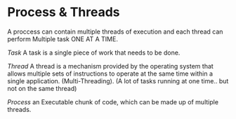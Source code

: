 # Process & Threads

A proccess can contain multiple threads of execution and each thread can perform Multiple task ONE AT A TIME. 

*Task* A task is a single piece of work that needs to be done.

*Thread* A thread is a mechanism provided by the operating system that allows multiple sets of instructions to operate at the same time within a single application. (Multi-Threading). (A lot of tasks running at one time.. but not on the same thread)

*Process* an Executable chunk of code, which can be made up of multiple threads.


